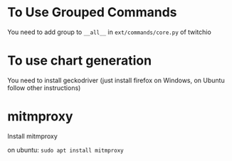 # To Use Grouped Commands
You need to add group to `__all__` in `ext/commands/core.py` of twitchio

# To use chart generation
You need to install geckodriver (just install firefox on Windows, on Ubuntu follow other instructions)

# mitmproxy
Install mitmproxy

on ubuntu: `sudo apt install mitmproxy`